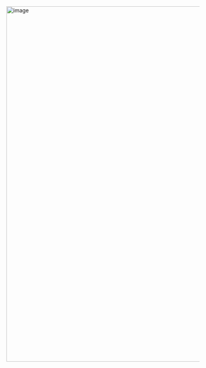 <img width="801" height="927" alt="image" src="https://github.com/user-attachments/assets/6edb149b-0650-418a-8761-352fe120e94f" />

 
 
